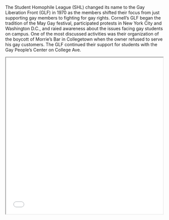 The Student Homophile League (SHL) changed its name to the Gay Liberation Front (GLF) in 1970 as the members shifted their focus from just supporting gay members to fighting for gay rights. Cornell’s GLF began the tradition of the May Gay festival, participated protests in New York City and Washington D.C., and raied awareness about the issues facing gay students on campus. One of the most discussed activities was their organization of the boycott of Morrie’s Bar in Collegetown when the owner refused to serve his gay customers. The GLF continued their support for students with the Gay People’s Center on College Ave.

<iframe src="gay-ithaca-map.html" height="500" width="500"></iframe>
